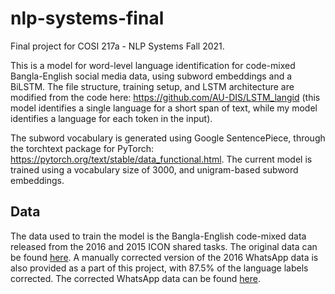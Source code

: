 # nlp-systems-final
Final project for COSI 217a - NLP Systems Fall 2021.

This is a model for word-level language identification for code-mixed Bangla-English social media data, using subword embeddings and a BiLSTM. The file structure, training setup, and LSTM architecture are modified from the code here: https://github.com/AU-DIS/LSTM_langid (this model identifies a single language for a short span of text, while my model identifies a language for each token in the input).

The subword vocabulary is generated using Google SentencePiece, through the torchtext package for PyTorch: https://pytorch.org/text/stable/data_functional.html. The current model is trained using a vocabulary size of 3000, and unigram-based subword embeddings.  


## Data
The data used to train the model is the Bangla-English code-mixed data released from the 2016 and 2015 ICON shared tasks. The original data can be found [here](http://www.amitavadas.com/Code-Mixing.html). A manually corrected version of the 2016 WhatsApp data is also provided as a part of this project, with 87.5% of the language labels corrected. The corrected WhatsApp data can be found [here](https://github.com/aparnadutta/nlp-systems-final/blob/main/data/WA_BN_EN_CR_CORRECTED.txt).
